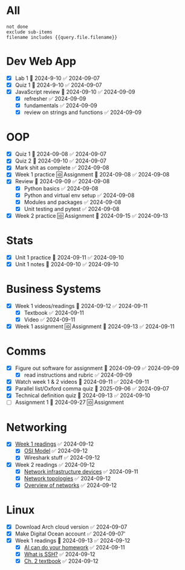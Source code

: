 # All
```tasks
not done
exclude sub-items
filename includes {{query.file.filename}}
```


# Dev Web App
- [x] Lab 1 📅 2024-9-10 ✅ 2024-09-07
- [x] Quiz 1 📅 2024-9-10 ✅ 2024-09-07
- [x] JavaScript review 📅 2024-09-10 ✅ 2024-09-09
	- [x] refresher ✅ 2024-09-09
	- [x] fundamentals ✅ 2024-09-09
	- [x] review on strings and functions ✅ 2024-09-09
# OOP
- [x] Quiz 1 📅 2024-09-08 ✅ 2024-09-07
- [x] Quiz 2 📅 2024-09-10 ✅ 2024-09-07
- [x] Mark shit as complete ✅ 2024-09-08
- [x] Week 1 practice 🆔 Assignment 📅 2024-09-08 ✅ 2024-09-08
- [x] Review 📅 2024-09-09 ✅ 2024-09-08
	- [x] Python basics ✅ 2024-09-08
	- [x] Python and virtual env setup ✅ 2024-09-08
	- [x] Modules and packages ✅ 2024-09-08
	- [x] Unit testing and pytest ✅ 2024-09-08
- [x] Week 2 practice 🆔 Assignment 📅 2024-09-15 ✅ 2024-09-13
# Stats
- [x] Unit 1 practice 📅 2024-09-11 ✅ 2024-09-10
- [x] Unit 1 notes 📅 2024-09-10 ✅ 2024-09-10
# Business Systems
- [x] Week 1 videos/readings 📅 2024-09-12 ✅ 2024-09-11
	- [x] Textbook ✅ 2024-09-11
	- [x] Video ✅ 2024-09-11
- [x] Week 1 assignment 🆔 Assignment 📅 2024-09-13 ✅ 2024-09-11
# Comms
- [x] Figure out software for assignment 📅 2024-09-09 ✅ 2024-09-09
	- [x] read instructions and rubric ✅ 2024-09-09
- [x] Watch week 1 & 2 videos 📅 2024-09-11 ✅ 2024-09-11
- [x] Parallel list/Oxford comma quiz 📅 2025-09-06 ✅ 2024-09-07
- [x] Technical definition quiz 📅 2024-09-13 ✅ 2024-09-10
- [ ] Assignment 1 📅 2024-09-27 🆔 Assignment
# Networking
- [x] [Week 1 readings](https://hackmd.io/@yveshema/networking-overview#Reading-List) ✅ 2024-09-12
	- [x] [OSI Model](https://learning.oreilly.com/videos/networking-fundamentals/9780134645711/9780134645711-NETP_1_1_0_0/) ✅ 2024-09-12
	- [x] Wireshark stuff ✅ 2024-09-12
- [x] Week 2 readings ✅ 2024-09-12
	- [x] [Network infrastructure devices](https://learning.oreilly.com/videos/networking-fundamentals/9780134645711/9780134645711-NETP_2_2_0_0/) ✅ 2024-09-11
	- [x] [Network topologies](https://learning.oreilly.com/videos/networking-fundamentals/9780134645711/9780134645711-NETP_3_0_0_0/) ✅ 2024-09-12
	- [x] [Overview of networks](https://intronetworks.cs.luc.edu/current2/html/intro.html) ✅ 2024-09-12
# Linux
- [x] Download Arch cloud version ✅ 2024-09-07
- [x] Make Digital Ocean account ✅ 2024-09-07'
- [x] Week 1 readings 📅 2024-09-13 ✅ 2024-09-12
	- [x] [AI can do your homework](https://www.youtube.com/watch?v=bEJ0_TVXh-I) ✅ 2024-09-11
	- [x] [What is SSH?](https://www.cloudflare.com/learning/access-management/what-is-ssh/) ✅ 2024-09-12
	- [x] [Ch. 2 textbook](https://learning.oreilly.com/library/view/linux-for-system/9781803247946/B18575_02.xhtml) ✅ 2024-09-12
